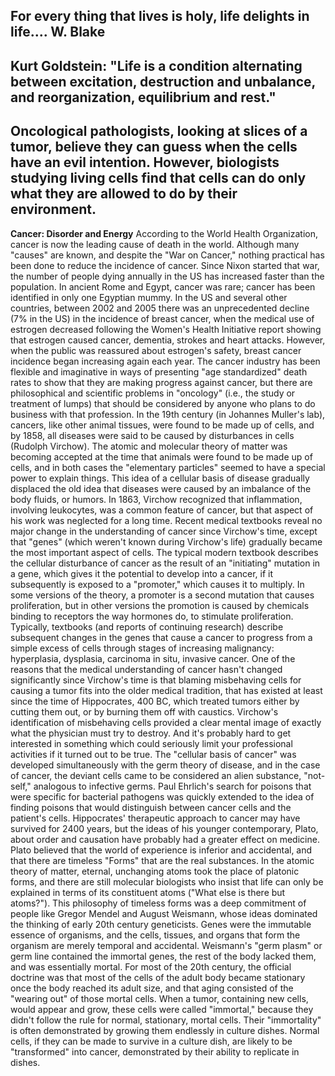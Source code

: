 


For every thing that lives is holy, life delights in life.... W. Blake
---
Kurt Goldstein: "Life is a condition alternating between excitation, destruction
and unbalance, and reorganization, equilibrium and rest."
---
Oncological pathologists, looking at slices of a tumor, believe they can guess
when the cells have an evil intention. However, biologists studying living cells find that
cells can do only what they are allowed to do by their environment.
---
**Cancer: Disorder and Energy**
According to the World Health Organization, cancer is now the leading cause of death in
the world. Although many "causes" are known, and despite the "War on Cancer,"
nothing practical has been done to reduce the incidence of cancer. Since Nixon started
that war, the number of people dying annually in the US has increased faster than the
population. In ancient Rome and Egypt, cancer was rare; cancer has been identified in
only one Egyptian mummy. In the US and several other countries, between 2002 and
2005 there was an unprecedented decline (7% in the US) in the incidence of breast
cancer, when the medical use of estrogen decreased following the Women's Health
Initiative report showing that estrogen caused cancer, dementia, strokes and heart
attacks. However, when the public was reassured about estrogen's safety, breast
cancer incidence began increasing again each year.
The cancer industry has been flexible and imaginative in ways of presenting "age
standardized" death rates to show that they are making progress against cancer, but
there are philosophical and scientific problems in "oncology" (i.e., the study or treatment
of lumps) that should be considered by anyone who plans to do business with that
profession.
In the 19th century (in Johannes Muller's lab), cancers, like other animal tissues, were
found to be made up of cells, and by 1858, all diseases were said to be caused by
disturbances in cells (Rudolph Virchow). The atomic and molecular theory of matter was
becoming accepted at the time that animals were found to be made up of cells, and in
both cases the "elementary particles" seemed to have a special power to explain things.
This idea of a cellular basis of disease gradually displaced the old idea that diseases
were caused by an imbalance of the body fluids, or humors. In 1863, Virchow
recognized that inflammation, involving leukocytes, was a common feature of cancer,
but that aspect of his work was neglected for a long time.
Recent medical textbooks reveal no major change in the understanding of cancer since
Virchow's time, except that "genes" (which weren't known during Virchow's life)
gradually became the most important aspect of cells. The typical modern textbook
describes the cellular disturbance of cancer as the result of an "initiating" mutation in a
gene, which gives it the potential to develop into a cancer, if it subsequently is exposed
to a "promoter," which causes it to multiply. In some versions of the theory, a promoter is
a second mutation that causes proliferation, but in other versions the promotion is
caused by chemicals binding to receptors the way hormones do, to stimulate
proliferation. Typically, textbooks (and reports of continuing research) describe
subsequent changes in the genes that cause a cancer to progress from a simple excess
of cells through stages of increasing malignancy: hyperplasia, dysplasia, carcinoma in
situ, invasive cancer.
One of the reasons that the medical understanding of cancer hasn't changed
significantly since Virchow's time is that blaming misbehaving cells for causing a tumor
fits into the older medical tradition, that has existed at least since the time of
Hippocrates, 400 BC, which treated tumors either by cutting them out, or by burning
them off with caustics. Virchow's identification of misbehaving cells provided a clear
mental image of exactly what the physician must try to destroy. And it's probably hard to
get interested in something which could seriously limit your professional activities if it
turned out to be true.
The "cellular basis of cancer" was developed simultaneously with the germ theory of
disease, and in the case of cancer, the deviant cells came to be considered an alien
substance, "not-self," analogous to infective germs. Paul Ehrlich's search for poisons
that were specific for bacterial pathogens was quickly extended to the idea of finding
poisons that would distinguish between cancer cells and the patient's cells.
Hippocrates' therapeutic approach to cancer may have survived for 2400 years, but the
ideas of his younger contemporary, Plato, about order and causation have probably had
a greater effect on medicine. Plato believed that the world of experience is inferior and
accidental, and that there are timeless "Forms" that are the real substances. In the
atomic theory of matter, eternal, unchanging atoms took the place of platonic forms, and
there are still molecular biologists who insist that life can only be explained in terms of
its constituent atoms ("What else is there but atoms?"). This philosophy of timeless
forms was a deep commitment of people like Gregor Mendel and August Weismann,
whose ideas dominated the thinking of early 20th century geneticists. Genes were the
immutable essence of organisms, and the cells, tissues, and organs that form the
organism are merely temporal and accidental. Weismann's "germ plasm" or germ line
contained the immortal genes, the rest of the body lacked them, and was essentially
mortal.
For most of the 20th century, the official doctrine was that most of the cells of the adult
body became stationary once the body reached its adult size, and that aging consisted
of the "wearing out" of those mortal cells. When a tumor, containing new cells, would
appear and grow, these cells were called "immortal," because they didn't follow the rule
for normal, stationary, mortal cells. Their "immortality" is often demonstrated by growing
them endlessly in culture dishes. Normal cells, if they can be made to survive in a
culture dish, are likely to be "transformed" into cancer, demonstrated by their ability to
replicate in dishes.